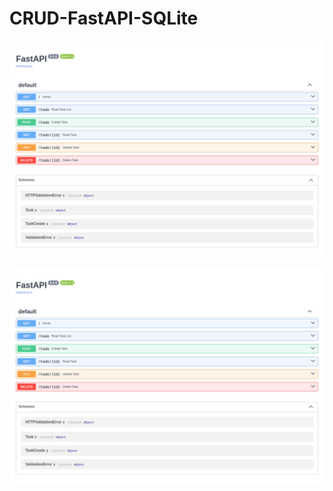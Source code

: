 # CRUD-FastAPI-SQLite

![](/src/FastAPI-Swagger-UI-01-04-2025_09_47_PM.png)

<img src="/src/FastAPI-Swagger-UI-01-04-2025_09_47_PM.png" alt=""/>

<!-- <div style="display:flex; flex-direction:column; gap:1rem;">
  <div style="display:flex; flex-direction:row; border:1px solid #61affe; background: rgba(97, 175, 254, .1); width:100%; height:100%; padding:0.3rem; border-radius:0.2rem; gap:0.8rem;">
    <div style="
    display: flex;
    height: 1.7rem;
    width: 6rem;
    text-align: center;
    align-items: center;
    justify-content: center;
    background: #61affe;
    border-radius: 0.2rem;
    font-size: smaller;
    font-weight: bold;
    color: white;">GET</div>
    <div style="display:flex;width:70%; gap:1rem; margin:0 1rem">
      <span style="font-size: 12px;font-weight: 600;">/</span>
      <span style="color: #3b4151;font-family: sans-serif; font-size: 13px; word-break: break-word;">Home</span>
    </div>
  </div>
  <div style="display:flex; flex-direction:row; border:1px solid #61affe; background: rgba(97, 175, 254, .1); width:100%; height:100%; padding:0.3rem; border-radius:0.2rem; gap:0.8rem;">
    <div style="
    display: flex;
    height: 1.7rem;
    width: 6rem;
    text-align: center;
    align-items: center;
    justify-content: center;
    background: #61affe;
    border-radius: 0.2rem;
    font-size: smaller;
    font-weight: bold;
    color: white;">GET</div>
    <div style="display:flex;width:70%; gap:1rem; margin:0 1rem">
      <span style="font-size: 12px;font-weight: 600;">/ todo</span>
      <span style="color: #3b4151;font-family: sans-serif; font-size: 13px; word-break: break-word;">Read Task List</span>
    </div>
  </div>
  <div style="display:flex; flex-direction:row; border:1px solid #49cc90; background: rgba(73, 204, 144, .1); width:100%; height:100%; padding:0.3rem; border-radius:0.2rem; gap:0.8rem;">
    <div style="
    display: flex;
    height: 1.7rem;
    width: 6rem;
    text-align: center;
    align-items: center;
    justify-content: center;
    background: #49cc90;;
    border-radius: 0.2rem;
    font-size: smaller;
    font-weight: bold;
    color: white;">POST</div>
    <div style="display:flex;width:70%; gap:1rem; margin:0 1rem">
      <span style="font-size: 12px;font-weight: 600;">/ todo</span>
      <span style="color: #3b4151;font-family: sans-serif; font-size: 13px; word-break: break-word;">Create Task</span>
    </div>
  </div>
  <div style="display:flex; flex-direction:row; border:1px solid #61affe; background: rgba(97, 175, 254, .1); width:100%; height:100%; padding:0.3rem; border-radius:0.2rem; gap:0.8rem;">
    <div style="
    display: flex;
    height: 1.7rem;
    width: 6rem;
    text-align: center;
    align-items: center;
    justify-content: center;
    background: #61affe;
    border-radius: 0.2rem;
    font-size: smaller;
    font-weight: bold;
    color: white;">GET</div>
    <div style="display:flex;width:70%; gap:1rem; margin:0 1rem">
      <span style="font-size: 12px;font-weight: 600;">/ todo/ { id }</span>
      <span style="color: #3b4151;font-family: sans-serif; font-size: 13px; word-break: break-word;">Read Task</span>
    </div>
  </div>
  <div style="display:flex; flex-direction:row; border:1px solid #fca130; background: rgba(252,161,48,.1); width:100%; height:100%; padding:0.3rem; border-radius:0.2rem; gap:0.8rem;">
    <div style="
    display: flex;
    height: 1.7rem;
    width: 6rem;
    text-align: center;
    align-items: center;
    justify-content: center;
    background: #fca130;
    border-radius: 0.2rem;
    font-size: smaller;
    font-weight: bold;
    color: white;">PUT</div>
    <div style="display:flex;width:70%; gap:1rem; margin:0 1rem">
      <span style="font-size: 12px;font-weight: 600;">/ todo/ { id }</span>
      <span style="color: #3b4151;font-family: sans-serif; font-size: 13px; word-break: break-word;">Update Task</span>
    </div>
  </div>
  <div style="display:flex; flex-direction:row; border:1px solid #f93e3e; background: rgba(249,62,62,.1); width:100%; height:100%; padding:0.3rem; border-radius:0.2rem; gap:0.8rem;">
    <div style="
    display: flex;
    height: 1.7rem;
    width: 6rem;
    text-align: center;
    align-items: center;
    justify-content: center;
    background: #f93e3e;
    border-radius: 0.2rem;
    font-size: smaller;
    font-weight: bold;
    color: white;">DELETE</div>
    <div style="display:flex;width:70%; gap:1rem; margin:0 1rem">
      <span style="font-size: 12px;font-weight: 600;">/ todo/ { id }</span>
      <span style="color: #3b4151;font-family: sans-serif; font-size: 13px; word-break: break-word;">Delete Task</span>
    </div>
  </div>
</div> -->